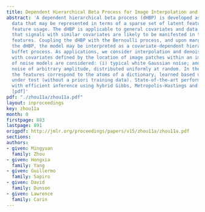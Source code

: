 ```yaml
---
title: Dependent Hierarchical Beta Process for Image Interpolation and Denoising
abstract: 'A dependent hierarchical beta process (dHBP) is developed as a prior for
  data that may be represented in terms of a sparse set of latent features, with covariate-dependent
  feature usage. The dHBP is applicable to general covariates and data models, imposing
  that signals with similar covariates are likely to be manifested in terms of similar
  features. Coupling the dHBP with the Bernoulli process, and upon marginalizing out
  the dHBP, the model may be interpreted as a covariate-dependent hierarchical Indian
  buffet process. As applications, we consider interpolation and denoising of an image,
  with covariates defined by the location of image patches within an image. Two types
  of noise models are considered: (i) typical white Gaussian noise; and (ii) spiky
  noise of arbitrary amplitude, distributed uniformly at random. In these examples,
  the features correspond to the atoms of a dictionary, learned based upon the data
  under test (without a priori training data). State-of-the-art performance is demonstrated,
  with efficient inference using hybrid Gibbs, Metropolis-Hastings and slice sampling.
  [pdf]'
pdf: "./zhou11a/zhou11a.pdf"
layout: inproceedings
key: zhou11a
month: 0
firstpage: 883
lastpage: 891
origpdf: http://jmlr.org/proceedings/papers/v15/zhou11a/zhou11a.pdf
sections: 
authors:
- given: Mingyuan
  family: Zhou
- given: Hongxia
  family: Yang
- given: Guillermo
  family: Sapiro
- given: David
  family: Dunson
- given: Lawrence
  family: Carin
---
```

